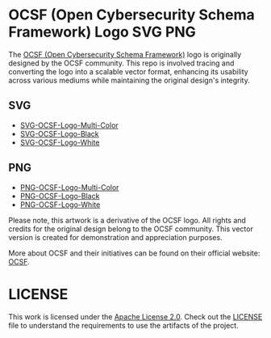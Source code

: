 # OCSF (Open Cybersecurity Schema Framework) Logo SVG PNG



The [OCSF (Open Cybersecurity Schema Framework)](https://github.com/ocsf) logo is originally designed by the OCSF community. This repo is involved tracing and converting the logo into a scalable vector format, enhancing its usability across various mediums while maintaining the original design's integrity.

## SVG
- [SVG-OCSF-Logo-Multi-Color](OCSF%20Logo%20Multi%20Color.svg)
- [SVG-OCSF-Logo-Black](OCSF%20Logo%20Black.svg)
- [SVG-OCSF-Logo-White](OCSF%20Logo%20White.svg)

## PNG
- [PNG-OCSF-Logo-Multi-Color](OCSF%20Logo%20Multi%20Color@2x.png)
- [PNG-OCSF-Logo-Black](OCSF%20Logo%20Black@@2x.png)
- [PNG-OCSF-Logo-White](OCSF%20Logo%20White@2x.png)

Please note, this artwork is a derivative of the OCSF logo. All rights and credits for the original design belong to the OCSF community. This vector version is created for demonstration and appreciation purposes.

More about OCSF and their initiatives can be found on their official website: [OCSF](https://github.com/ocsf).

# LICENSE
This work is licensed under the [Apache License 2.0](LICENSE). Check out the [LICENSE](LICENSE) file to understand the requirements to use the artifacts of the project.
